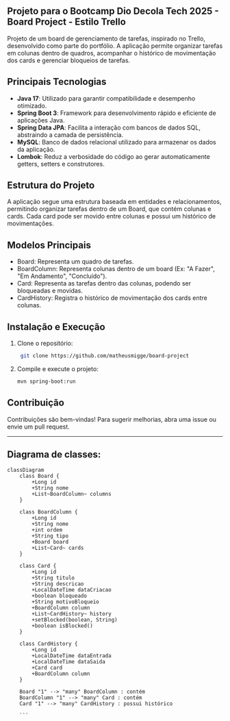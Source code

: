 ## Projeto para o Bootcamp Dio Decola Tech 2025 - Board Project - Estilo Trello
Projeto de um board de gerenciamento de tarefas, inspirado no Trello, desenvolvido como parte do portfólio. A aplicação permite organizar tarefas em colunas dentro de quadros, acompanhar o histórico de movimentação dos cards e gerenciar bloqueios de tarefas.

## Principais Tecnologias

- **Java 17**: Utilizado para garantir compatibilidade e desempenho otimizado.
- **Spring Boot 3**: Framework para desenvolvimento rápido e eficiente de aplicações Java.
- **Spring Data JPA**: Facilita a interação com bancos de dados SQL, abstraindo a camada de persistência.
- **MySQL**: Banco de dados relacional utilizado para armazenar os dados da aplicação.
- **Lombok**: Reduz a verbosidade do código ao gerar automaticamente getters, setters e construtores.

## Estrutura do Projeto
A aplicação segue uma estrutura baseada em entidades e relacionamentos, permitindo organizar tarefas dentro de um Board, que contém colunas e cards. Cada card pode ser movido entre colunas e possui um histórico de movimentações.

## Modelos Principais
- Board: Representa um quadro de tarefas.
- BoardColumn: Representa colunas dentro de um board (Ex: "A Fazer", "Em Andamento", "Concluído").
- Card: Representa as tarefas dentro das colunas, podendo ser bloqueadas e movidas.
- CardHistory: Registra o histórico de movimentação dos cards entre colunas.

## Instalação e Execução

1. Clone o repositório:
   ```bash
    git clone https://github.com/matheusmigge/board-project
   ```
2. Compile e execute o projeto:
   ```bash
   mvn spring-boot:run
   ```

## Contribuição

Contribuições são bem-vindas! Para sugerir melhorias, abra uma issue ou envie um pull request.

---

## Diagrama de classes:

```mermaid
classDiagram
    class Board {
        +Long id
        +String nome
        +List~BoardColumn~ columns
    }

    class BoardColumn {
        +Long id
        +String nome
        +int ordem
        +String tipo
        +Board board
        +List~Card~ cards
    }

    class Card {
        +Long id
        +String titulo
        +String descricao
        +LocalDateTime dataCriacao
        +boolean bloqueado
        +String motivoBloqueio
        +BoardColumn column
        +List~CardHistory~ history
        +setBlocked(boolean, String)
        +boolean isBlocked()
    }

    class CardHistory {
        +Long id
        +LocalDateTime dataEntrada
        +LocalDateTime dataSaida
        +Card card
        +BoardColumn column
    }

    Board "1" --> "many" BoardColumn : contém
    BoardColumn "1" --> "many" Card : contém
    Card "1" --> "many" CardHistory : possui histórico

    ```
